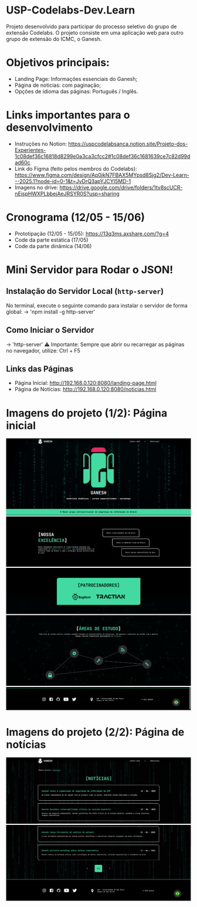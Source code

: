 # USP-Codelabs-Dev.Learn
Projeto desenvolvido para participar do processo seletivo do grupo de extensão Codelabs. O projeto consiste em uma aplicação web para outro grupo de extensão do ICMC, o Ganesh. 

# Objetivos principais:
- Landing Page: Informações essenciais do Ganesh;
- Página de noticias: com paginação;
- Opções de idioma das páginas: Português / Inglês.

# Links importantes para o desenvolvimento
- Instruções no Notion: https://uspcodelabsanca.notion.site/Projeto-dos-Experientes-1c08def36c16818d8299e0a3ca3cfcc2#1c08def36c1681639ce7c82d99dad60c
- Link do Figma (feito pelos membros do Codelabs): https://www.figma.com/design/Ap0jkN7FBAX5MYpsd8Sjg2/Dev-Learn---2025.1?node-id=0-1&t=JvDrQ3apYJCYI5MD-1
- Imagens no drive: https://drive.google.com/drive/folders/1tv8scUCR-nEjspHWXPLbbejAeJRSYR0S?usp=sharing

# Cronograma (12/05 - 15/06)
- Prototipação (12/05 - 15/05): https://13q3ms.axshare.com/?g=4
- Code da parte estática (17/05)
- Code da parte dinâmica (14/06)

# Mini Servidor para Rodar o JSON!

## Instalação do Servidor Local (`http-server`)

No terminal, execute o seguinte comando para instalar o servidor de forma global:
-> 'npm install -g http-server'

## Como Iniciar o Servidor
-> 'http-server'
⚠️ Importante: Sempre que abrir ou recarregar as páginas no navegador, utilize: Ctrl + F5

## Links das Páginas
- Página Inicial: http://192.168.0.120:8080/landing-page.html
- Página de Notícias: http://192.168.0.120:8080/noticias.html

# Imagens do projeto (1/2): Página inicial
![alt text](image-6.png)
![alt text](image-2.png)
![alt text](image-3.png)
![alt text](image-4.png)
![alt text](image-5.png)

# Imagens do projeto (2/2): Página de notícias
![alt text](image-7.png)
![alt text](image-8.png)
